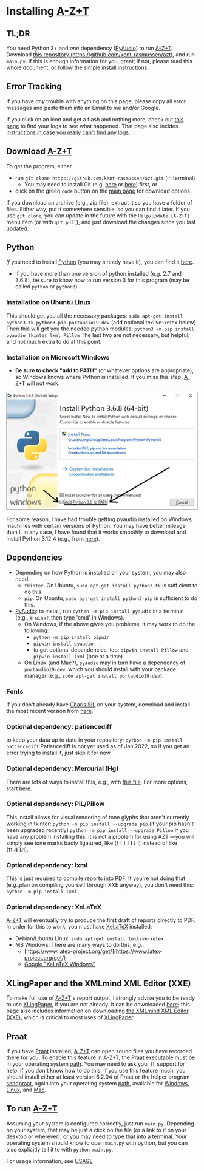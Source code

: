 # Installing [A-Z+T]

## TL;DR
You need Python 3+ and _one_ dependency ([PyAudio](https://pypi.org/project/PyAudio/)) to run [A-Z+T]. Download [this repository (https://github.com/kent-rasmussen/azt)](https://github.com/kent-rasmussen/azt.git), and run `main.py`. If this is enough information for you, great; if not, please read this whole document, or follow the [simple install instructions](SIMPLEINSTALL.md).

## Error Tracking
If you have *any* trouble with anything on this page, please copy all error messages and paste them into an Email to me and/or Google.

If you click on an icon and get a flash and nothing more, check out [this page](FINDERRORLOGS.md) to find your logs to see what happened. That page also incldes [instructions in case you really can't find any logs](FINDERRORLOGS.md#i-really-have-no-logs).

## Download [A-Z+T]
To get the program, either

- run `git clone https://github.com/kent-rasmussen/azt.git` (in terminal)
    - You may need to install Git (e.g. [here](https://git-scm.com/download/win) or [here](https://desktop.github.com/)) first, or
- click on the green `code` button on the [main page](https://github.com/kent-rasmussen/azt.git) for download options.

If you download an archive (e.g., zip file), extract it so you have a folder of files. Either way, put it somewhere sensible, so you can find it later. If you use `git clone`, you can update in the future with the `Help/Update [A-Z+T]` menu item (or with `git pull`), and just download the changes since you last updated.

## Python
*If* you need to install [Python](https://python.org) (you may already have it), you can find it [here](https://python.org).
- If you have more than one version of python installed (e.g. 2.7 and 3.6.8), be sure to know how to run version 3 for this program (may be called `python` or `python3`).

### Installation on Ubuntu Linux
This should get you all the necessary packages: `sudo apt-get install python3-tk python3-pip portaudio19-dev` (add optional texlive-xetex below)
Then this will get you the needed python modules: `python3 -m pip install pyaudio tkinter lxml Pillow` The last two are not necessary, but helpful, and not much extra to do at this point.

### Installation on Microsoft Windows
- **Be sure to check "add to PATH"** (or whatever options are appropriate), so Windows knows where Python is installed. If you miss this step, [A-Z+T] will not work:

![Add Python to Path](images/Python_path.png "Add Python to Path")

For some reason, I have had trouble getting pyaudio installed on Windows machines with certain versions of Python. You may have better mileage than I. In any case, I have found that it works smoothly to download and install Python 3.12.4 (e.g., from [here](https://www.python.org/ftp/python/3.12.4/python-3.12.4-amd64.exe)).

## Dependencies
- Depending on how Python is installed on your system, you may also need
    - `tkinter`. On Ubuntu, `sudo apt-get install python3-tk` is sufficient to do this.
    - `pip`. On Ubuntu, `sudo apt-get install python3-pip` is sufficient to do this.
- [PyAudio](https://pypi.org/project/PyAudio/): to install, run `python -m pip install pyaudio` in a terminal (e.g., `⊞ win`+`R` then type 'cmd' in Windows).
    - On Windows, if the above gives you problems, it may work to do the following:
        - `python -m pip install pipwin`
        - `pipwin install pyaudio`
        - to get optional dependencies, too: `pipwin install Pillow` and `pipwin install lxml` (one at a time)
    - On Linux (and Mac?), `pyaudio` may in turn have a dependency of `portaudio19-dev`, which you should install with your package manager (e.g., `sudo apt-get install portaudio19-dev`).

### Fonts
If you don't already have [Charis SIL](https://software.sil.org/charis/) on your system, download and install the most recent version from [here](https://software.sil.org/downloads/r/charis/CharisSIL-6.001.zip).

### Optional dependency: patiencediff
to keep your data up to date in your repository: `python -m pip install patiencediff`
Patiencediff is not yet used as of Jan 2022, so if you get an error trying to install it, just skip it for now.

### Optional dependency: Mercurial (Hg)
There are lots of ways to install this, e.g., with [this file](https://www.mercurial-scm.org/release/windows/Mercurial-6.0-x64.exe). For more options, start [here](https://www.mercurial-scm.org/wiki/Download).

### Optional dependency: PIL/Pillow
This install allows for visual rendering of tone glyphs that aren't currently working in tkinter:
`python -m pip install --upgrade pip` (if your pip hasn't been upgraded recently)
`python -m pip install --upgrade Pillow`
If you have any problem installing this, it is not a problem for using AZT —you will simply see tone marks badly ligatured, like (˦ ˦ ˨ ˨ ˥ ˩ ˦) instead of like (˦˦ ˨˨ ˥˩˦).

### Optional dependency: lxml
This is just required to compile reports into PDF. If you're not doing that (e.g.,plan on compiling yourself through XXE anyway), you don't need this:
`python -m pip install lxml`

### Optional dependency: XeLaTeX
[A-Z+T](https://github.com/kent-rasmussen/azt.git) will eventually try to produce the first draft of reports directly to PDF. In order for this to work, you must have [XeLaTeX](https://www.latex-project.org/get/) installed:
- Debian/Ubuntu Linux: `sudo apt-get install texlive-xetex`
- MS Windows: There are many ways to do this, e.g.,
    - [https://www.latex-project.org/get/](https://www.latex-project.org/get/)
    - [Google "XeLaTeX Windows"](https://www.google.com/search?q=XeLaTeX+Windows)

## XLingPaper and the XMLmind XML Editor (XXE)
To make full use of [A-Z+T]'s report output, I strongly advise you to be ready to use [XLingPaper](https://software.sil.org/xlingpaper/), if you are not already. It can be downloaded [here](https://software.sil.org/xlingpaper/download); this page also includes information on downloading [the XMLmind XML Editor (XXE)](http://www.xmlmind.com/xmleditor/), which is critical to most uses of [XLingPaper](https://software.sil.org/xlingpaper/).

## Praat
If you have [Praat](https://www.fon.hum.uva.nl/praat/) installed, [A-Z+T](https://github.com/kent-rasmussen/azt.git) can open sound files you have recorded there for you.
To enable this feature in [A-Z+T](https://github.com/kent-rasmussen/azt.git), the Praat executable must be in your operating system [path](https://en.wikipedia.org/wiki/PATH_(variable)). You may need to ask your IT support for help, if you don't know how to do this.
If you use this feature much, you should install either at least version 6.2.04 of Praat or the helper program [sendpraat](https://www.fon.hum.uva.nl/praat/sendpraat.html), again into your operating system [path](https://en.wikipedia.org/wiki/PATH_(variable)), available for [Windows](https://www.fon.hum.uva.nl/praat/sendpraat-win.exe), [Linux](https://www.fon.hum.uva.nl/praat/sendpraat-linux), and [Mac](https://www.fon.hum.uva.nl/praat/sendpraat-mac).

## To run [A-Z+T]
Assuming your system is configured correctly, just run `main.py`. Depending on your system, that may be just a click on the file (or a link to it on your desktop or wherever), or you may need to type that into a terminal. Your operating system should know to open `main.py` with python, but you can also explicitly tell it to with `python main.py`.

For usage information, see [USAGE](USAGE.md)

[A-Z+T]:  https://github.com/kent-rasmussen/azt
[WeSay]:  https://software.sil.org/wesay/
[FLEx]: https://software.sil.org/fieldworks/
[LIFT]: https://code.google.com/archive/p/lift-standard/
[CAWL]: http://www.comparalex.org/resources/SIL%20Comparative%20African%20Word%20List.pdf
